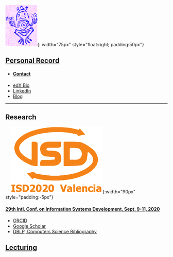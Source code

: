 ![Exlibris](Rana2.png){: width="75px" style="float:right; padding:50px"}
## [Personal Record](https://www.upv.es/ficha-personal/fgonzal)
* #### [Contact](contact.md)
* [edX Bio](https://www.edx.org/es/bio/fernando-gonzalez-ladron-de-guevara)
* [LinkedIn](https://www.linkedin.com/in/fglguevara)
* [Blog](http://dgnd.doe.upv.es/fgonzal/)

----- 
## Research
&nbsp; &nbsp;&nbsp;![isd](isd_v2.png){:width="90px" style="padding:-5px"}&nbsp; &nbsp;   
#### [29th Intl. Conf. on Information Systems Development, Sept. 9-11, 2020 ](http://isd2020.webs.upv.es)

* [ORCID](https://orcid.org/0000-0002-2617-1559)
* [Google Scholar](https://scholar.google.com/citations?user=ZwUFeFAAAAAJ&hl=en)
* [DBLP, Computers Science Bibliography](https://dblp.org/pers/hd/g/Gonz=aacute=lez=Ladr=oacute=n=de=Guevara:Fernando)


## [Lecturing](cont-docentes.md)

